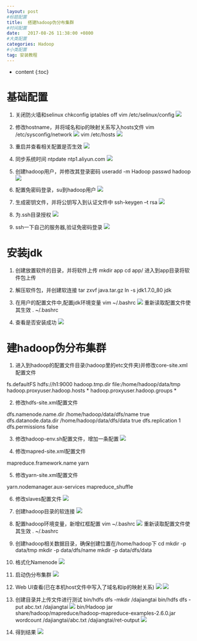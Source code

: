 ```yaml
---
layout: post
#标题配置
title:  搭建hadoop伪分布集群
#时间配置
date:   2017-08-26 11:38:00 +0800
#大类配置
categories: Hadoop
#小类配置
tag: 安装教程
---
```


* content
{:toc}


# 基础配置
1. 关闭防火墙和selinux
chkconfig iptables off
vim /etc/selinux/config
![](http://ov7z79pcc.bkt.clouddn.com/15037291026190.jpg)

2. 修改hostname，并将域名和ip的映射关系写入hosts文件
vim /etc/sysconfig/network
![](http://ov7z79pcc.bkt.clouddn.com/15037291270890.jpg)
vim /etc/hosts
![](http://ov7z79pcc.bkt.clouddn.com/15037291439054.jpg)

3. 重启并查看相关配置是否生效
![](http://ov7z79pcc.bkt.clouddn.com/15037291621267.jpg)

4. 同步系统时间
ntpdate ntp1.aliyun.com
![](http://ov7z79pcc.bkt.clouddn.com/15037291814068.jpg)

5. 创建hadoop用户，并修改其登录密码
useradd -m Hadoop
passwd hadoop
![](http://ov7z79pcc.bkt.clouddn.com/15037292020082.jpg)

6. 配置免密码登录，su到hadoop用户
![](http://ov7z79pcc.bkt.clouddn.com/15037292207645.jpg)

7. 生成密钥文件，并将公钥写入到认证文件中
ssh-keygen –t rsa
![](http://ov7z79pcc.bkt.clouddn.com/15037292417953.jpg)

8. 为.ssh目录授权
![](http://ov7z79pcc.bkt.clouddn.com/15037292610825.jpg)

9. ssh一下自己的服务器,验证免密码登录
![](http://ov7z79pcc.bkt.clouddn.com/15037292778022.jpg)

# 安装jdk
1. 创建放置软件的目录，并将软件上传
mkdir app
cd app/
进入到app目录将软件包上传

2. 解压软件包，并创建软连接
tar zxvf java.tar.gz 
ln -s jdk1.7.0_80 jdk

3. 在用户的配置文件中,配置jdk环境变量
vim ~/.bashrc 
![](http://ov7z79pcc.bkt.clouddn.com/15037293678779.jpg)
重新读取配置文件使其生效
. ~/.bashrc

4. 查看是否安装成功
![](http://ov7z79pcc.bkt.clouddn.com/15037294033187.jpg)

# 建hadoop伪分布集群
1. 进入到hadoop的配置文件目录(hadoop里的etc文件夹)并修改core-site.xml配置文件

<configuration>
    <property>
        <name>fs.defaultFS</name>
        <value>hdfs://h1:9000</value>
        <!-- 设置HDFS服务的主机名和端口号-->
    </property>
    <property>
        <name>hadoop.tmp.dir</name>
        <value>file:/home/hadoop/data/tmp</value>
        <!--这里的路径默认是 NameNode 、 DataNode 等存放数据的公共临时目录-->
    </property>
    <property>
        <name>hadoop.proxyuser.hadoop.hosts</name>
        <value>*</value>
    </property>
    <property>
        <name>hadoop.proxyuser.hadoop.groups</name>
        <value>*</value>
    </property>
</configuration>


2. 修改hdfs-site.xml配置文件
<configuration>
    <property>
        <name>dfs.namenode.name.dir</name>
        <value>/home/hadoop/data/dfs/name</value>
        <final>true</final>
        <!--设置hdfs中的Namenode文件目录-->
    </property>
    <property>
        <name>dfs.datanode.data.dir</name>
        <value>/home/hadoop/data/dfs/data</value>
        <final>true</final>
        <!--设置hdfs中的datanode文件目录-->
    </property>
    <property>
        <name>dfs.replication</name>
        <value>1</value>
        <!--设置数据块副本-->
    </property>
    <property>
        <name>dfs.permissions</name>
        <value>false</value>
        <!--hdfs的访问权限设置为false-->
    </property>
</configuration>

3. 修改hadoop-env.sh配置文件，增加一条配置
![](http://ov7z79pcc.bkt.clouddn.com/15037294691309.jpg)

4. 修改mapred-site.xml配置文件
<configuration>
    <property>
        <name>mapreduce.framework.name</name>
        <value>yarn</value>
        <!--指定运行 mapreduce 的环境为yarn-->
    </property>
</configuration>

5. 修改yarn-site.xml配置文件
<configuration>
    <property>
        <name>yarn.nodemanager.aux-services</name>
        <value>mapreduce_shuffle</value>
        <!--为了能够运行MapReduce程序，需要让NodeManager在启动时加载shuffle server-->
    </property>
</configuration>

6. 修改slaves配置文件
![](http://ov7z79pcc.bkt.clouddn.com/15037295149322.jpg)

7. 创建hadoop目录的软连接
![](http://ov7z79pcc.bkt.clouddn.com/15037295333260.jpg)

8. 配置hadoop环境变量，新增红框配置
vim ~/.bashrc
![](http://ov7z79pcc.bkt.clouddn.com/15037295493232.jpg)
重新读取配置文件使其生效
. ~/.bashrc

9. 创建hadoop相关数据目录，确保创建位置在/home/hadoop下
cd
mkdir -p data/tmp
mkdir -p data/dfs/name
mkdir -p data/dfs/data

10. 格式化Namenode
![](http://ov7z79pcc.bkt.clouddn.com/15037295928044.jpg)

11. 启动伪分布集群
![](http://ov7z79pcc.bkt.clouddn.com/15037296063910.jpg)

12. Web UI查看(已在本机host文件中写入了域名和ip的映射关系)
![](http://ov7z79pcc.bkt.clouddn.com/15037296210335.jpg)
![](http://ov7z79pcc.bkt.clouddn.com/15037296261931.jpg)

13. 创建目录并上传文件进行测试
bin/hdfs dfs -mkdir /dajiangtai
bin/hdfs dfs -put abc.txt /dajiangtai
![](http://ov7z79pcc.bkt.clouddn.com/15037296567330.jpg)
bin/Hadoop jar share/hadoop/mapreduce/hadoop-mapreduce-examples-2.6.0.jar wordcount /dajiangtai/abc.txt /dajiangtai/ret-output
![](http://ov7z79pcc.bkt.clouddn.com/15037296810725.jpg)

14. 得到结果
![](http://ov7z79pcc.bkt.clouddn.com/15037297000486.jpg)
